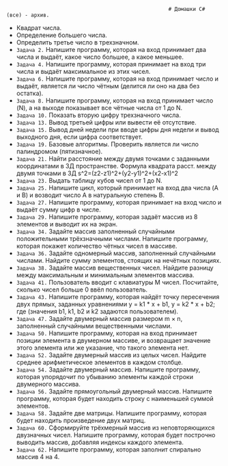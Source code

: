                                                          # Домашки C# (все) - архив.
* Квадрат числа.
* Определение большего числа.
* Определить третье число в трехзначном.
* ``Задача 2.`` Напишите программу, которая на вход принимает два числа и выдаёт, какое число большее, а какое меньшее.
* ``Задача 4.`` Напишите программу, которая принимает на вход три числа и выдаёт максимальное из этих чисел.
* ``Задача 6.`` Напишите программу, которая на вход принимает число и выдаёт, является ли число чётным (делится ли оно на два без остатка).
* ``Задача 8.`` Напишите программу, которая на вход принимает число (N), а на выходе показывает все чётные числа от 1 до N.
* ``Задача 10.`` Показать вторую цифру трехзначного числа.
* ``Задача 13.`` Вывод третьей цифры или вывести её отсутствие.
* ``Задача 15.`` Вывод дней недели при вводе цифры дня недели и вывод выходного дня, если цифра соответствует.
* ``Задача 19.`` Базовые алгоритмы. Проверить является ли число палиндромом (пятизначное).
* ``Задача 21.`` Найти расстояние между двумя точками с заданными координатами в 3Д пространстве. 
                 Формула квадрата расст. между двумя точками в 3Д  s^2=(z2-z1)^2+(y2-y1)^2+(x2-x1)^2
* ``Задача 23.`` Выдать таблицу кубов чисел от 1 до N.
* ``Задача 25.`` Напишите цикл, который принимает на вход два числа (A и B) и возводит число A в натуральную степень B.
* ``Задача 27.`` Напишите программу, которая принимает на вход число и выдаёт сумму цифр в числе.
* ``Задача 29.`` Напишите программу, которая задаёт массив из 8 элементов и выводит их на экран.
* ``Задача 34.`` Задайте массив заполненный случайными положительными трёхзначными числами. Напишите программу, которая покажет количество чётных чисел в массиве.
* ``Задача 36.`` Задайте одномерный массив, заполненный случайными числами. Найдите сумму элементов, стоящих на нечётных позициях.
* ``Задача 38.`` Задайте массив вещественных чисел. Найдите разницу между максимальным и минимальным элементов массива.
* ``Задача 41.`` Пользователь вводит с клавиатуры M чисел. Посчитайте, сколько чисел больше 0 ввёл пользователь.
* ``Задача 43.`` Напишите программу, которая найдёт точку пересечения двух прямых, заданных уравнениями y = k1 * x + b1, y = k2 * x + b2;
                                   где (значения b1, k1, b2 и k2 задаются пользователем).
* ``Задача 47.`` Задайте двумерный массив размером m × n, заполненный случайными вещественными числами.
* ``Задача 50.`` Напишите программу, которая на вход принимает позиции элемента в двумерном массиве, и возвращает значение этого элемента или же указание, что такого                      элемента нет.
* ``Задача 52.`` Задайте двумерный массив из целых чисел. Найдите среднее арифметическое элементов в каждом столбце.
* ``Задача 54.`` Задайте двумерный массив. Напишите программу, которая упорядочит по убыванию элементы каждой строки двумерного массива.
* ``Задача 56.`` Задайте прямоугольный двумерный массив. Напишите программу, которая будет находить строку с наименьшей суммой элементов.
* ``Задача 58.`` Задайте две матрицы. Напишите программу, которая будет находить произведение двух матриц.
* ``Задача 60.`` Сформируйте трёхмерный массив из неповторяющихся двузначных чисел. Напишите программу, которая будет построчно выводить массив, добавляя индексы каждого элемента.
* ``Задача 62.`` Напишите программу, которая заполнит спирально массив 4 на 4.
